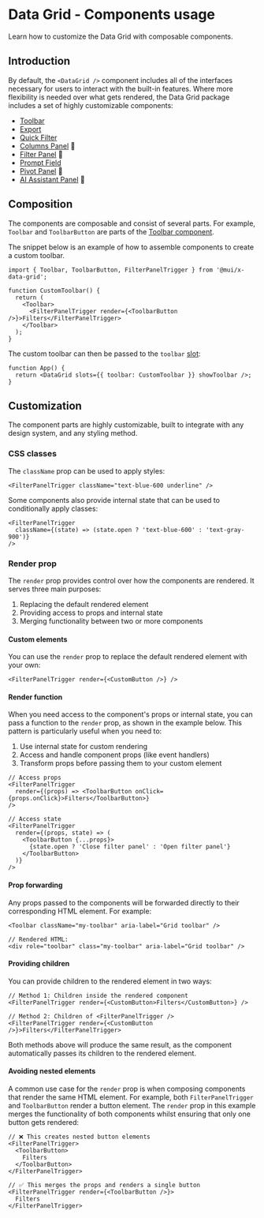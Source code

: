 # Data Grid - Components usage

Learn how to customize the Data Grid with composable components.

## Introduction

By default, the `<DataGrid />` component includes all of the interfaces necessary for users to interact with the built-in features. Where more flexibility is needed over what gets rendered, the Data Grid package includes a set of highly customizable components:

- [Toolbar](/x/react-data-grid/components/toolbar/)
- [Export](/x/react-data-grid/components/export/)
- [Quick Filter](/x/react-data-grid/components/quick-filter/)
- [Columns Panel](/x/react-data-grid/components/columns-panel/) 🚧
- [Filter Panel](/x/react-data-grid/components/filter-panel/) 🚧
- [Prompt Field](/x/react-data-grid/components/prompt-field/) [<span class="plan-premium"></span>](/x/introduction/licensing/#premium-plan 'Premium plan')
- [Pivot Panel](/x/react-data-grid/components/pivot-panel/) [<span class="plan-premium"></span>](/x/introduction/licensing/#premium-plan 'Premium plan')🚧
- [AI Assistant Panel](/x/react-data-grid/components/ai-assistant-panel/) [<span class="plan-premium"></span>](/x/introduction/licensing/#premium-plan 'Premium plan')🚧

## Composition

The components are composable and consist of several parts. For example, `Toolbar` and `ToolbarButton` are parts of the [Toolbar component](/x/react-data-grid/components/toolbar/).

The snippet below is an example of how to assemble components to create a custom toolbar.

```tsx
import { Toolbar, ToolbarButton, FilterPanelTrigger } from '@mui/x-data-grid';

function CustomToolbar() {
  return (
    <Toolbar>
      <FilterPanelTrigger render={<ToolbarButton />}>Filters</FilterPanelTrigger>
    </Toolbar>
  );
}
```

The custom toolbar can then be passed to the `toolbar` [slot](/x/react-data-grid/components/):

```tsx
function App() {
  return <DataGrid slots={{ toolbar: CustomToolbar }} showToolbar />;
}
```

## Customization

The component parts are highly customizable, built to integrate with any design system, and any styling method.

### CSS classes

The `className` prop can be used to apply styles:

```tsx
<FilterPanelTrigger className="text-blue-600 underline" />
```

Some components also provide internal state that can be used to conditionally apply classes:

```tsx
<FilterPanelTrigger
  className={(state) => (state.open ? 'text-blue-600' : 'text-gray-900')}
/>
```

### Render prop

The `render` prop provides control over how the components are rendered. It serves three main purposes:

1. Replacing the default rendered element
2. Providing access to props and internal state
3. Merging functionality between two or more components

#### Custom elements

You can use the `render` prop to replace the default rendered element with your own:

```tsx
<FilterPanelTrigger render={<CustomButton />} />
```

#### Render function

When you need access to the component's props or internal state, you can pass a function to the `render` prop, as shown in the example below. This pattern is particularly useful when you need to:

1. Use internal state for custom rendering
2. Access and handle component props (like event handlers)
3. Transform props before passing them to your custom element

```tsx
// Access props
<FilterPanelTrigger
  render={(props) => <ToolbarButton onClick={props.onClick}>Filters</ToolbarButton>}
/>

// Access state
<FilterPanelTrigger
  render={(props, state) => (
    <ToolbarButton {...props}>
      {state.open ? 'Close filter panel' : 'Open filter panel'}
    </ToolbarButton>
  )}
/>
```

#### Prop forwarding

Any props passed to the components will be forwarded directly to their corresponding HTML element. For example:

```tsx
<Toolbar className="my-toolbar" aria-label="Grid toolbar" />

// Rendered HTML:
<div role="toolbar" class="my-toolbar" aria-label="Grid toolbar" />
```

#### Providing children

You can provide children to the rendered element in two ways:

```tsx
// Method 1: Children inside the rendered component
<FilterPanelTrigger render={<CustomButton>Filters</CustomButton>} />

// Method 2: Children of <FilterPanelTrigger />
<FilterPanelTrigger render={<CustomButton />}>Filters</FilterPanelTrigger>
```

Both methods above will produce the same result, as the component automatically passes its children to the rendered element.

#### Avoiding nested elements

A common use case for the `render` prop is when composing components that render the same HTML element. For example, both `FilterPanelTrigger` and `ToolbarButton` render a button element. The `render` prop in this example merges the functionality of both components whilst ensuring that only one button gets rendered:

```tsx
// ❌ This creates nested button elements
<FilterPanelTrigger>
  <ToolbarButton>
    Filters
  </ToolbarButton>
</FilterPanelTrigger>

// ✅ This merges the props and renders a single button
<FilterPanelTrigger render={<ToolbarButton />}>
  Filters
</FilterPanelTrigger>
```
